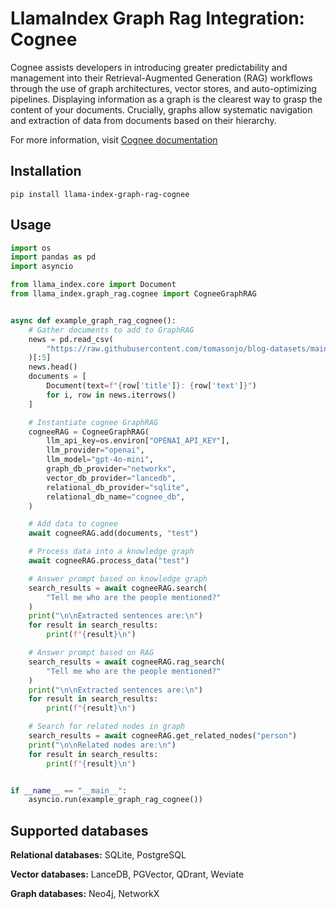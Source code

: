 # LlamaIndex Graph Rag Integration: Cognee

Cognee assists developers in introducing greater predictability and management into their Retrieval-Augmented Generation (RAG) workflows through the use of graph architectures, vector stores, and auto-optimizing pipelines. Displaying information as a graph is the clearest way to grasp the content of your documents. Crucially, graphs allow systematic navigation and extraction of data from documents based on their hierarchy.

For more information, visit [Cognee documentation](https://docs.cognee.ai/)

## Installation

```shell
pip install llama-index-graph-rag-cognee
```

## Usage

```python
import os
import pandas as pd
import asyncio

from llama_index.core import Document
from llama_index.graph_rag.cognee import CogneeGraphRAG


async def example_graph_rag_cognee():
    # Gather documents to add to GraphRAG
    news = pd.read_csv(
        "https://raw.githubusercontent.com/tomasonjo/blog-datasets/main/news_articles.csv"
    )[:5]
    news.head()
    documents = [
        Document(text=f"{row['title']}: {row['text']}")
        for i, row in news.iterrows()
    ]

    # Instantiate cognee GraphRAG
    cogneeRAG = CogneeGraphRAG(
        llm_api_key=os.environ["OPENAI_API_KEY"],
        llm_provider="openai",
        llm_model="gpt-4o-mini",
        graph_db_provider="networkx",
        vector_db_provider="lancedb",
        relational_db_provider="sqlite",
        relational_db_name="cognee_db",
    )

    # Add data to cognee
    await cogneeRAG.add(documents, "test")

    # Process data into a knowledge graph
    await cogneeRAG.process_data("test")

    # Answer prompt based on knowledge graph
    search_results = await cogneeRAG.search(
        "Tell me who are the people mentioned?"
    )
    print("\n\nExtracted sentences are:\n")
    for result in search_results:
        print(f"{result}\n")

    # Answer prompt based on RAG
    search_results = await cogneeRAG.rag_search(
        "Tell me who are the people mentioned?"
    )
    print("\n\nExtracted sentences are:\n")
    for result in search_results:
        print(f"{result}\n")

    # Search for related nodes in graph
    search_results = await cogneeRAG.get_related_nodes("person")
    print("\n\nRelated nodes are:\n")
    for result in search_results:
        print(f"{result}\n")


if __name__ == "__main__":
    asyncio.run(example_graph_rag_cognee())
```

## Supported databases

**Relational databases:** SQLite, PostgreSQL

**Vector databases:** LanceDB, PGVector, QDrant, Weviate

**Graph databases:** Neo4j, NetworkX

